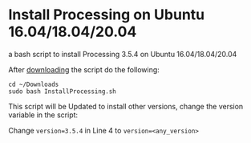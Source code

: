 # Install Processing on Ubuntu 16.04/18.04/20.04
a bash script to install Processing 3.5.4 on Ubuntu 16.04/18.04/20.04

After [downloading](https://github.com/AtjonTV/ProcessingInst/releases/download/inst_p3_v3.5.4/InstallProcessing.sh) the script do the following:

`cd ~/Downloads`   
`sudo bash InstallProcessing.sh`

This script will be Updated to install other versions, change the version variable in the script:  

Change `version=3.5.4` in Line 4 to `version=<any_version>`
